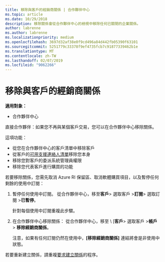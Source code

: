 ```yaml
---
title: 移除與客戶的經銷商關係 | 合作夥伴中心
ms.topic: article
ms.date: 10/29/2018
description: 移除關係會從合作夥伴中心的檢視中移除任何已關閉的企業關係。
author: labrenne
ms.author: labrenne
ms.localizationpriority: medium
ms.openlocfilehash: 3697d32af38e0f9cd496a84d442fb05390f63101
ms.sourcegitcommit: 5251779c33378f9ef4735fcb7c91877339462b1e
ms.translationtype: MT
ms.contentlocale: zh-TW
ms.lasthandoff: 02/07/2019
ms.locfileid: "9062266"
---
```

# <a name="remove-a-reseller-relationship-with-a-customer"></a>移除與客戶的經銷商關係

**適用對象：**

-   合作夥伴中心

直接合作夥伴：如果您不再與某個客戶交易，您可以在合作夥伴中心移除關係。 

這項功能：
*  從您在合作夥伴中心的客戶清單中移除客戶
*  從客戶的[可用支援連絡人清單](assign-support-contacts.md)移除您本身
*  移除您對客戶的委派系統管理員權限
*  移除您代表客戶進行購買的功能

若要移除關係，您需先取消 Azure RI 保留區、取消軟體購買項目，以及暫停任何剩餘的使用中訂閱：
1. 暫停任何使用中訂閱。 從合作夥伴中心，移至**客戶**> 選取客戶 >**訂閱**> 選取訂閱 >**已暫停**。 

   針對每個使用中訂閱重複此步驟。

2. 在合作夥伴中心移除關係： 從合作夥伴中心，移至 \ [**客戶**> 選取客戶 >**帳戶** > **移除經銷商關係**。

   注意，如果有任何訂閱仍然在使用中，**\[移除經銷商關係\]** 連結將會是非使用中狀態。 

若要重新建立關係，請重複[要求建立關係](request-a-relationship-with-a-customer.md)的程序。
